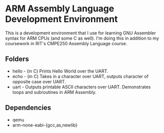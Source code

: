 # ARM Assembly Language Development Environment
This is a development environment that I use for learning GNU Assembler syntax for ARM CPUs (and some C as well). I'm doing this in addition to my coursework in RIT's CMPE250 Assembly Language course.

## Folders
* hello - (in C) Prints Hello World over the UART.
* echo - (in C) Takes in a character over UART, outputs character of opposite case over UART.
* uart - Outputs printable ASCII characters over UART. Demonstrates loops and subroutines in ARM Assembly.

## Dependencies
* qemu
* arm-none-eabi-{gcc,as,newlib}
